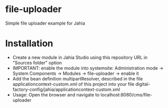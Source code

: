 # file-uploader
Simple file uploader example for Jahia

# Installation
- Create a new module in Jahia Studio using this repository URL in "Sources folder" option
- IMPORTANT: enable the module into systemsite:
	Administration mode -> System Components -> Modules -> file-uploader -> enable it
- Add the bean definition multipartResolver, described in the file applicationcontext-custom.xml
of this project into your file digital-factory-config/jahia/applicationcontext-custom.xml
- Usage: Open the browser and navigate to localhost:8080/cms/file-uploader
